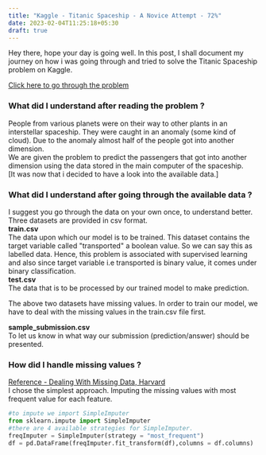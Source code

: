 ```yaml
---
title: "Kaggle - Titanic Spaceship - A Novice Attempt - 72%"
date: 2023-02-04T11:25:18+05:30
draft: true
---
```

Hey there, hope your day is going well. In this post, I shall document my journey on how i was going through and tried to solve the Titanic Spaceship problem on Kaggle.  

[Click here to go through the problem](https://www.kaggle.com/competitions/spaceship-titanic/)

### What did I understand after reading the problem ?  
People from various planets were on their way to other plants in an interstellar spaceship. They were caught in an anomaly (some kind of cloud). Due to the anomaly almost half of the people got into another dimension.  
We are given the problem to predict the passengers that got into another dimension using the data stored in the main computer of the spaceship.  
[It was now that i decided to have a look into the available data.]

### What did I understand after going through the available data ?  
I suggest you go through the data on your own once, to understand better.  
Three datasets are provided in csv format.  
**train.csv**  
The data upon which our model is to be trained. This dataset contains the target variable called "transported" a boolean value. So we can say this as labelled data. Hence, this problem is associated with supervised learning and also since target variable i.e transported is binary value, it comes under binary classification.  
**test.csv**  
The data that is to be processed by our trained model to make prediction.

The above two datasets have missing values. In order to train our model, we have to deal with the missing values in the train.csv file first. 

**sample_submission.csv**  
To let us know in what way our submission (prediction/answer) should be presented.  

### How did I handle missing values ?
[Reference - Dealing With Missing Data, Harvard](https://harvard-iacs.github.io/2021-CS109A/lectures/lecture09/presentation/Lecture19_Missingdata_np.pdf)  
I chose the simplest approach. Imputing the missing values with most frequent value for each feature.

```python
#to impute we import SimpleImputer
from sklearn.impute import SimpleImputer
#there are 4 available strategies for SimpleImputer.
freqImputer = SimpleImputer(strategy = "most_frequent")  
df = pd.DataFrame(freqImputer.fit_transform(df),columns = df.columns)  
```